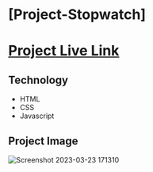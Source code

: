 # [Project-Stopwatch]
# [Project Live Link](https://stopwatch-veer.netlify.app/)
## Technology
- HTML
- CSS
- Javascript
## Project Image
![Screenshot 2023-03-23 171310](https://user-images.githubusercontent.com/113298266/227193473-18bfdcf1-a010-491d-8439-f978e65081da.png)

